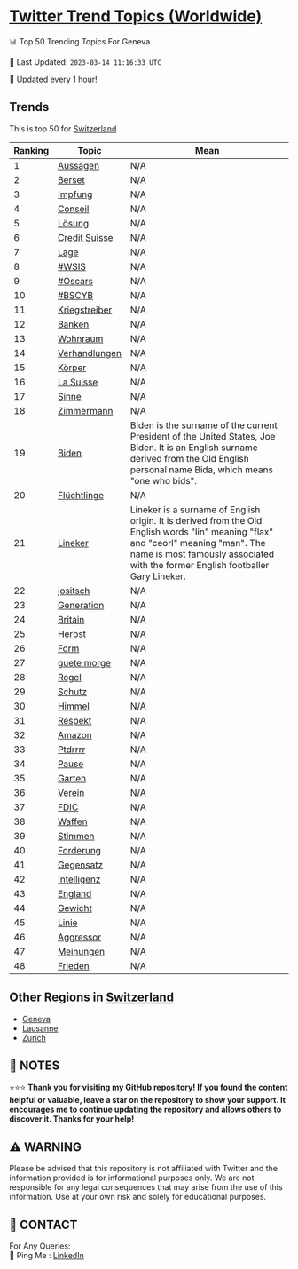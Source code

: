 [Twitter Trend Topics (Worldwide)](https://github.com/ErcinDedeoglu/Twitter-Trend-Topics)
==========


📊 Top 50 Trending Topics For Geneva

📆 Last Updated: `2023-03-14 11:16:33 UTC`

🔧 Updated every 1 hour!


## Trends

This is top 50 for [Switzerland](</Switzerland>)

| Ranking | Topic | Mean |
| ------- | ------------ | ------------ |
| 1 | [Aussagen](http://twitter.com/search?q=Aussagen) | N/A |
| 2 | [Berset](http://twitter.com/search?q=Berset) | N/A |
| 3 | [Impfung](http://twitter.com/search?q=Impfung) | N/A |
| 4 | [Conseil](http://twitter.com/search?q=Conseil) | N/A |
| 5 | [Lösung](http://twitter.com/search?q=L%c3%b6sung) | N/A |
| 6 | [Credit Suisse](http://twitter.com/search?q=Credit+Suisse) | N/A |
| 7 | [Lage](http://twitter.com/search?q=Lage) | N/A |
| 8 | [#WSIS](http://twitter.com/search?q=%23WSIS) | N/A |
| 9 | [#Oscars](http://twitter.com/search?q=%23Oscars) | N/A |
| 10 | [#BSCYB](http://twitter.com/search?q=%23BSCYB) | N/A |
| 11 | [Kriegstreiber](http://twitter.com/search?q=Kriegstreiber) | N/A |
| 12 | [Banken](http://twitter.com/search?q=Banken) | N/A |
| 13 | [Wohnraum](http://twitter.com/search?q=Wohnraum) | N/A |
| 14 | [Verhandlungen](http://twitter.com/search?q=Verhandlungen) | N/A |
| 15 | [Körper](http://twitter.com/search?q=K%c3%b6rper) | N/A |
| 16 | [La Suisse](http://twitter.com/search?q=La+Suisse) | N/A |
| 17 | [Sinne](http://twitter.com/search?q=Sinne) | N/A |
| 18 | [Zimmermann](http://twitter.com/search?q=Zimmermann) | N/A |
| 19 | [Biden](http://twitter.com/search?q=Biden) | Biden is the surname of the current President of the United States, Joe Biden. It is an English surname derived from the Old English personal name Bida, which means "one who bids". |
| 20 | [Flüchtlinge](http://twitter.com/search?q=Fl%c3%bcchtlinge) | N/A |
| 21 | [Lineker](http://twitter.com/search?q=Lineker) | Lineker is a surname of English origin. It is derived from the Old English words "lin" meaning "flax" and "ceorl" meaning "man". The name is most famously associated with the former English footballer Gary Lineker. |
| 22 | [jositsch](http://twitter.com/search?q=jositsch) | N/A |
| 23 | [Generation](http://twitter.com/search?q=Generation) | N/A |
| 24 | [Britain](http://twitter.com/search?q=Britain) | N/A |
| 25 | [Herbst](http://twitter.com/search?q=Herbst) | N/A |
| 26 | [Form](http://twitter.com/search?q=Form) | N/A |
| 27 | [guete morge](http://twitter.com/search?q=guete+morge) | N/A |
| 28 | [Regel](http://twitter.com/search?q=Regel) | N/A |
| 29 | [Schutz](http://twitter.com/search?q=Schutz) | N/A |
| 30 | [Himmel](http://twitter.com/search?q=Himmel) | N/A |
| 31 | [Respekt](http://twitter.com/search?q=Respekt) | N/A |
| 32 | [Amazon](http://twitter.com/search?q=Amazon) | N/A |
| 33 | [Ptdrrrr](http://twitter.com/search?q=Ptdrrrr) | N/A |
| 34 | [Pause](http://twitter.com/search?q=Pause) | N/A |
| 35 | [Garten](http://twitter.com/search?q=Garten) | N/A |
| 36 | [Verein](http://twitter.com/search?q=Verein) | N/A |
| 37 | [FDIC](http://twitter.com/search?q=FDIC) | N/A |
| 38 | [Waffen](http://twitter.com/search?q=Waffen) | N/A |
| 39 | [Stimmen](http://twitter.com/search?q=Stimmen) | N/A |
| 40 | [Forderung](http://twitter.com/search?q=Forderung) | N/A |
| 41 | [Gegensatz](http://twitter.com/search?q=Gegensatz) | N/A |
| 42 | [Intelligenz](http://twitter.com/search?q=Intelligenz) | N/A |
| 43 | [England](http://twitter.com/search?q=England) | N/A |
| 44 | [Gewicht](http://twitter.com/search?q=Gewicht) | N/A |
| 45 | [Linie](http://twitter.com/search?q=Linie) | N/A |
| 46 | [Aggressor](http://twitter.com/search?q=Aggressor) | N/A |
| 47 | [Meinungen](http://twitter.com/search?q=Meinungen) | N/A |
| 48 | [Frieden](http://twitter.com/search?q=Frieden) | N/A |



## Other Regions in [Switzerland](</Switzerland>)

* [Geneva](</Switzerland/Geneva.md>)
* [Lausanne](</Switzerland/Lausanne.md>)
* [Zurich](</Switzerland/Zurich.md>)



## 📝 NOTES

⭐⭐⭐ **Thank you for visiting my GitHub repository! If you found the content helpful or valuable, leave a star on the repository to show your support. It encourages me to continue updating the repository and allows others to discover it. Thanks for your help!**


## ⚠️ WARNING

Please be advised that this repository is not affiliated with Twitter and the information provided is for informational purposes only. We are not responsible for any legal consequences that may arise from the use of this information. Use at your own risk and solely for educational purposes.


## 📨 CONTACT

 For Any Queries:  
            🏓 Ping Me : [LinkedIn](https://www.linkedin.com/in/ercindedeoglu/)
